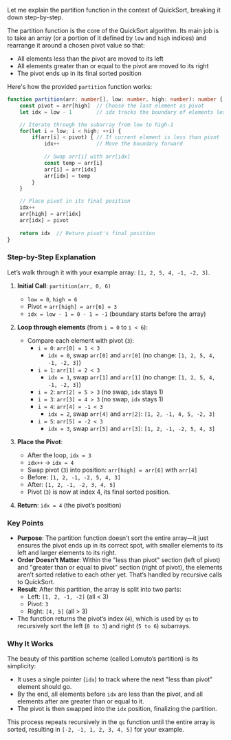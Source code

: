Let me explain the partition function in the context of QuickSort, breaking it down step-by-step.

The partition function is the core of the QuickSort algorithm. Its main job is to take an array (or a portion of it defined by `low` and `high` indices) and rearrange it around a chosen pivot value so that:
- All elements less than the pivot are moved to its left
- All elements greater than or equal to the pivot are moved to its right
- The pivot ends up in its final sorted position

Here's how the provided `partition` function works:

```typescript
function partition(arr: number[], low: number, high: number): number {
    const pivot = arr[high]  // Choose the last element as pivot
    let idx = low - 1        // idx tracks the boundary of elements less than pivot

    // Iterate through the subarray from low to high-1
    for(let i = low; i < high; ++i) {
        if(arr[i] < pivot) { // If current element is less than pivot
            idx++            // Move the boundary forward
            
            // Swap arr[i] with arr[idx]
            const temp = arr[i]
            arr[i] = arr[idx]
            arr[idx] = temp
        }
    }

    // Place pivot in its final position
    idx++
    arr[high] = arr[idx]
    arr[idx] = pivot
    
    return idx  // Return pivot's final position
}
```

### Step-by-Step Explanation
Let’s walk through it with your example array: `[1, 2, 5, 4, -1, -2, 3]`.

1. **Initial Call**: `partition(arr, 0, 6)`
   - `low = 0`, `high = 6`
   - Pivot = `arr[high] = arr[6] = 3`
   - `idx = low - 1 = 0 - 1 = -1` (boundary starts before the array)

2. **Loop through elements** (from `i = 0` to `i < 6`):
   - Compare each element with pivot (`3`):
     - `i = 0`: `arr[0] = 1 < 3`
       - `idx = 0`, swap `arr[0]` and `arr[0]` (no change: `[1, 2, 5, 4, -1, -2, 3]`)
     - `i = 1`: `arr[1] = 2 < 3`
       - `idx = 1`, swap `arr[1]` and `arr[1]` (no change: `[1, 2, 5, 4, -1, -2, 3]`)
     - `i = 2`: `arr[2] = 5 > 3` (no swap, `idx` stays 1)
     - `i = 3`: `arr[3] = 4 > 3` (no swap, `idx` stays 1)
     - `i = 4`: `arr[4] = -1 < 3`
       - `idx = 2`, swap `arr[4]` and `arr[2]`: `[1, 2, -1, 4, 5, -2, 3]`
     - `i = 5`: `arr[5] = -2 < 3`
       - `idx = 3`, swap `arr[5]` and `arr[3]`: `[1, 2, -1, -2, 5, 4, 3]`

3. **Place the Pivot**:
   - After the loop, `idx = 3`
   - `idx++` → `idx = 4`
   - Swap pivot (`3`) into position: `arr[high] = arr[6]` with `arr[4]`
   - Before: `[1, 2, -1, -2, 5, 4, 3]`
   - After: `[1, 2, -1, -2, 3, 4, 5]`
   - Pivot (`3`) is now at index 4, its final sorted position.

4. **Return**: `idx = 4` (the pivot’s position)

### Key Points
- **Purpose**: The partition function doesn’t sort the entire array—it just ensures the pivot ends up in its correct spot, with smaller elements to its left and larger elements to its right.
- **Order Doesn’t Matter**: Within the "less than pivot" section (left of pivot) and "greater than or equal to pivot" section (right of pivot), the elements aren’t sorted relative to each other yet. That’s handled by recursive calls to QuickSort.
- **Result**: After this partition, the array is split into two parts:
  - Left: `[1, 2, -1, -2]` (all < 3)
  - Pivot: `3`
  - Right: `[4, 5]` (all > 3)
- The function returns the pivot’s index (`4`), which is used by `qs` to recursively sort the left (`0 to 3`) and right (`5 to 6`) subarrays.

### Why It Works
The beauty of this partition scheme (called Lomuto’s partition) is its simplicity:
- It uses a single pointer (`idx`) to track where the next "less than pivot" element should go.
- By the end, all elements before `idx` are less than the pivot, and all elements after are greater than or equal to it.
- The pivot is then swapped into the `idx` position, finalizing the partition.

This process repeats recursively in the `qs` function until the entire array is sorted, resulting in `[-2, -1, 1, 2, 3, 4, 5]` for your example.